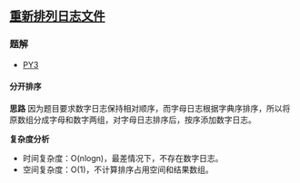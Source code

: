 ## [重新排列日志文件](https://leetcode.cn/problems/reorder-data-in-log-files/)

### 题解
+ [PY3](../../py3/1024/937.py)

#### 分开排序
**思路**
因为题目要求数字日志保持相对顺序，而字母日志根据字典序排序，所以将原数组分成字母和数字两组，对字母日志排序后，按序添加数字日志。

**复杂度分析**
+ 时间复杂度：O(nlogn)，最差情况下，不存在数字日志。
+ 空间复杂度：O(1)，不计算排序占用空间和结果数组。